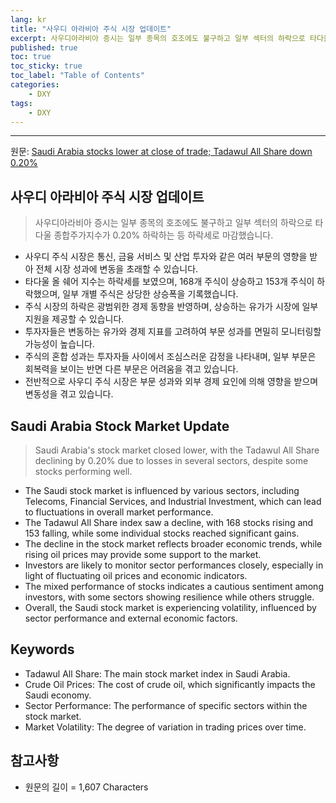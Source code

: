 ```yaml
---
lang: kr
title: "사우디 아라비아 주식 시장 업데이트"
excerpt: 사우디아라비아 증시는 일부 종목의 호조에도 불구하고 일부 섹터의 하락으로 타다울 종합주가지수가 0.20% 하락하는 등 하락세로 마감했습니다.
published: true
toc: true
toc_sticky: true
toc_label: "Table of Contents"
categories:
    - DXY
tags:
    - DXY
---
```


---

  원문: [Saudi Arabia stocks lower at close of trade; Tadawul All Share down 0.20%](https://www.investing.com/news/stock-market-news/saudi-arabia-stocks-lower-at-close-of-trade-tadawul-all-share-down-020-3802773)

## 사우디 아라비아 주식 시장 업데이트

> 사우디아라비아 증시는 일부 종목의 호조에도 불구하고 일부 섹터의 하락으로 타다울 종합주가지수가 0.20% 하락하는 등 하락세로 마감했습니다.


- 사우디 주식 시장은 통신, 금융 서비스 및 산업 투자와 같은 여러 부문의 영향을 받아 전체 시장 성과에 변동을 초래할 수 있습니다.
- 타다울 올 쉐어 지수는 하락세를 보였으며, 168개 주식이 상승하고 153개 주식이 하락했으며, 일부 개별 주식은 상당한 상승폭을 기록했습니다.
- 주식 시장의 하락은 광범위한 경제 동향을 반영하며, 상승하는 유가가 시장에 일부 지원을 제공할 수 있습니다.
- 투자자들은 변동하는 유가와 경제 지표를 고려하여 부문 성과를 면밀히 모니터링할 가능성이 높습니다.
- 주식의 혼합 성과는 투자자들 사이에서 조심스러운 감정을 나타내며, 일부 부문은 회복력을 보이는 반면 다른 부문은 어려움을 겪고 있습니다.
- 전반적으로 사우디 주식 시장은 부문 성과와 외부 경제 요인에 의해 영향을 받으며 변동성을 겪고 있습니다.

## Saudi Arabia Stock Market Update

> Saudi Arabia's stock market closed lower, with the Tadawul All Share declining by 0.20% due to losses in several sectors, despite some stocks performing well.


- The Saudi stock market is influenced by various sectors, including Telecoms, Financial Services, and Industrial Investment, which can lead to fluctuations in overall market performance.
- The Tadawul All Share index saw a decline, with 168 stocks rising and 153 falling, while some individual stocks reached significant gains.
- The decline in the stock market reflects broader economic trends, while rising oil prices may provide some support to the market.
- Investors are likely to monitor sector performances closely, especially in light of fluctuating oil prices and economic indicators.
- The mixed performance of stocks indicates a cautious sentiment among investors, with some sectors showing resilience while others struggle.
- Overall, the Saudi stock market is experiencing volatility, influenced by sector performance and external economic factors.

## Keywords

- Tadawul All Share: The main stock market index in Saudi Arabia.
- Crude Oil Prices: The cost of crude oil, which significantly impacts the Saudi economy.
- Sector Performance: The performance of specific sectors within the stock market.
- Market Volatility: The degree of variation in trading prices over time.

## 참고사항

- 원문의 길이 = 1,607 Characters

